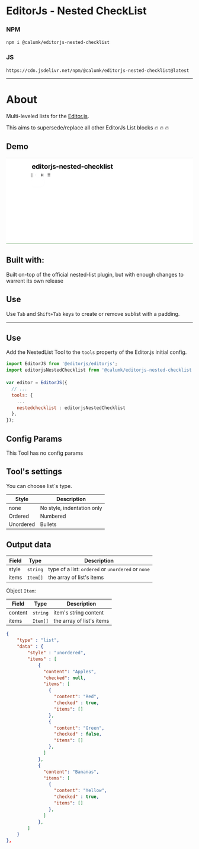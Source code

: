 # EditorJs - Nested CheckList

### NPM
    npm i @calumk/editorjs-nested-checklist

### JS
    https://cdn.jsdelivr.net/npm/@calumk/editorjs-nested-checklist@latest
    

---

# About

Multi-leveled lists for the [Editor.js](https://editorjs.io).

This aims to supersede/replace all other EditorJs List blocks :fire: :fire: :fire:  

## Demo

![](example-media/Demo.gif)

## Built with:

Built on-top of the official nested-list plugin, but with enough changes to warrent its own release


## Use
Use `Tab` and `Shift+Tab` keys to create or remove sublist with a padding.


---

## Use

Add the NestedList Tool to the `tools` property of the Editor.js initial config.

```javascript
import EditorJS from '@editorjs/editorjs';
import editorjsNestedChecklist from '@calumk/editorjs-nested-checklist';

var editor = EditorJS({
  // ...
  tools: {
    ...
    nestedchecklist : editorjsNestedChecklist
  },
});
```

## Config Params
This Tool has no config params

## Tool's settings

You can choose list`s type.

| Style     | Description                |
| --------- | -------------------------- |
| none      | No style, indentation only |
| Ordered   | Numbered                   |
| Unordered | Bullets                    |


## Output data

| Field | Type     | Description                                        |
| ----- | -------- | -------------------------------------------------- |
| style | `string` | type of a list: `ordered` or `unordered` or `none` |
| items | `Item[]` | the array of list's items                          |

Object `Item`:

| Field   | Type     | Description               |
| ------- | -------- | ------------------------- |
| content | `string` | item's string content     |
| items   | `Item[]` | the array of list's items |


```json
{
    "type" : "list",
    "data" : {
        "style" : "unordered",
        "items" : [
            {
              "content": "Apples",
              "checked": null,
              "items": [
                {
                  "content": "Red",
                  "checked" : true,
                  "items": []
                },
                {
                  "content": "Green",
                  "checked" : false,
                  "items": []
                },
              ]
            },
            {
              "content": "Bananas",
              "items": [
                {
                  "content": "Yellow",
                  "checked" : true,
                  "items": []
                },
              ]
            },
        ]
    }
},
```


